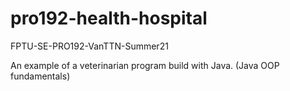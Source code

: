 # pro192-health-hospital
FPTU-SE-PRO192-VanTTN-Summer21

An example of a veterinarian program build with Java. (Java OOP fundamentals)

